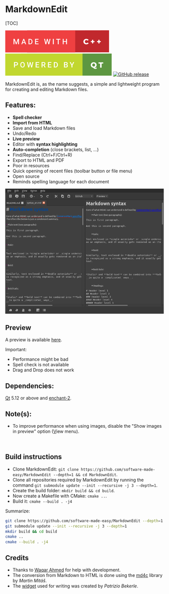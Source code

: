 # MarkdownEdit

[TOC]

<p><img src="made-with-c-plus-plus.svg" alt="Made with C++">
<a href="https://qt.io" target="_blank"><img src="powered-by-qt.svg" alt="Powered by Qt"></a>
<a href="https://github.com/software-made-easy/MarkdownEdit/releases/" target="_blank"><img src="https://img.shields.io/github/release/software-made-easy/MarkdownEdit.svg" alt="GitHub release"></a></p>

MarkdownEdit is, as the name suggests, a simple and lightweight program for creating and editing Markdown files.

## Features:

- **Spell checker**
- **Import from HTML**
- Save and load Markdown files
- Undo/Redo
- **Live preview**
- Editor with **syntax highlighting**
- **Auto-completion** (close brackets, list, ...)
- Find/Replace (Ctrl+F/Ctrl+R)
- Export to HTML and PDF
- Poor in resources
- Quick opening of recent files (toolbar button or file menu)
- Open source
- Reminds spelling language for each document

<p><img src="MarkdownEdit.png" alt="Example"></p>

## Preview

A preview is available  <a href="https://software-made-easy.github.io/MarkdownEdit/markdownedit.html" target="_blank">here</a>.

Important:
- Performance might be bad
- Spell check is not available
- Drag and Drop does not work

## Dependencies:

<a href="https://qt.io/" target="_blank">Qt</a> 5.12 or above and <a href="https://github.com/AbiWord/enchant" target="_blank">enchant-2</a>.

## Note(s):

- To improve performance when using images, disable the "Show images in preview" option (<u>V</u>iew menu).

<br>

## Build instructions

- Clone MarkdownEdit: `git clone https://github.com/software-made-easy/MarkdownEdit --depth=1 && cd MarkdownEdit`.
- Clone all repositories required by MarkdownEdit by running the command `git submodule update --init --recursive -j 3 --depth=1`.
- Create the build folder: `mkdir build && cd build`.
- Now create a Makefile with CMake: `cmake ..`.
- Build it: `cmake --build . -j4`

Summarize:

```bash
git clone https://github.com/software-made-easy/MarkdownEdit --depth=1 && cd MarkdownEdit
git submodule update --init --recursive -j 3 --depth=1
mkdir build && cd build
cmake ..
cmake --build . -j4
```

## Credits

- Thanks to <a href="https://github.com/Waqar144" target="_blank">Waqar Ahmed</a> for help with development.
- The conversion from Markdown to HTML is done using the <a href="https://github.com/mity/md4c" target="_blank">md4c</a> library by *Martin Mitáš*.
- The <a href="https://github.com/pbek/qmarkdowntextedit" target="_blank">widget</a> used for writing was created by *Patrizio Bekerle*.
